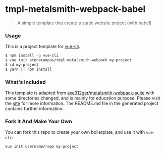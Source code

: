 # tmpl-metalsmith-webpack-babel

> A simple template that create a static website project (with babel)

### Usage

This is a project template for [vue-cli](https://github.com/vuejs/vue-cli).

``` bash
$ npm install -g vue-cli
$ vue init stonecampus/tmpl-metalsmith-webpack my-project
$ cd my-project
$ yarn || npm install
```

### What's Included

This template is adapted from [axe312ger/metalsmith-webpack-suite](https://github.com/axe312ger/metalsmith-webpack-suite) with some directories changed, and is mainly for education purpose. Please visit the [site](https://github.com/axe312ger/metalsmith-webpack-suite) for more information. The README.md file in the generated project contains further information.

### Fork It And Make Your Own

You can fork this repo to create your own boilerplate, and use it with `vue-cli`:

``` bash
vue init username/repo my-project
```
